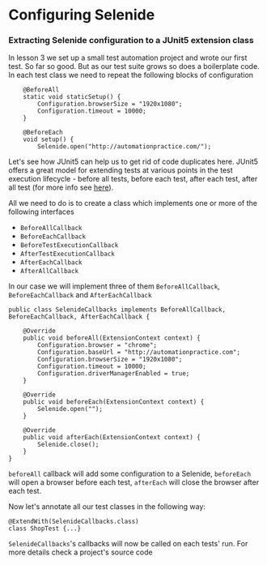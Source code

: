 # Configuring Selenide

### Extracting Selenide configuration to a JUnit5 extension class
In lesson 3 we set up a small test automation project and wrote our first test.
So far so good. But as our test suite grows so does a boilerplate code. In each test class we need to repeat the following blocks of configuration
```
    @BeforeAll
    static void staticSetup() {
        Configuration.browserSize = "1920x1080";
        Configuration.timeout = 10000;
    }

    @BeforeEach
    void setup() {
        Selenide.open("http://automationpractice.com/");
```
Let's see how JUnit5 can help us to get rid of code duplicates here.
JUnit5 offers a great model for extending tests at various points in the test execution lifecycle - before all tests, before each test, after each test, after all test (for more info see [here](https://junit.org/junit5/docs/current/user-guide/#extensions-lifecycle-callbacks)).
 
 All we need to do is to create a class which implements one or more of the following interfaces
* `BeforeAllCallback`
* `BeforeEachCallback`
* `BeforeTestExecutionCallback`
* `AfterTestExecutionCallback`
* `AfterEachCallback`
* `AfterAllCallback`

In our case we will implement three of them `BeforeAllCallback`, `BeforeEachCallback` and `AfterEachCallback`

```aidl
public class SelenideCallbacks implements BeforeAllCallback, BeforeEachCallback, AfterEachCallback {

    @Override
    public void beforeAll(ExtensionContext context) {
        Configuration.browser = "chrome";
        Configuration.baseUrl = "http://automationpractice.com";
        Configuration.browserSize = "1920x1080";
        Configuration.timeout = 10000;
        Configuration.driverManagerEnabled = true;
    }

    @Override
    public void beforeEach(ExtensionContext context) {
        Selenide.open("");
    }
    
    @Override
    public void afterEach(ExtensionContext context) {
        Selenide.close();
    }
}
```
`beforeAll` callback will add some configuration to a Selenide, `beforeEach` will open a browser before each test, `afterEach` will close the browser after each test.

Now let's annotate all our test classes in the following way:
```aidl
@ExtendWith(SelenideCallbacks.class)
class ShopTest {...}
```
`SelenideCallbacks`'s  callbacks will now be called on each tests' run. 
For more details check a project's source code